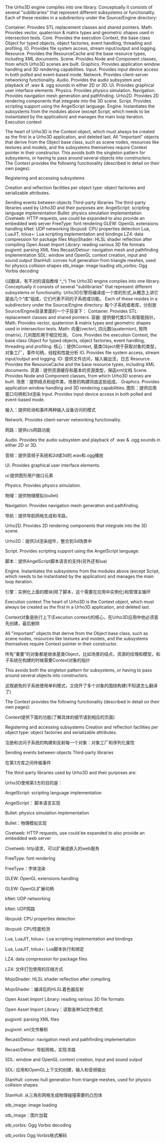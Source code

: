 The Urho3D engine compiles into one library. Conceptually it consists of several "sublibraries" that represent different subsystems or functionality. Each of these resides in a subdirectory under the Source/Engine directory:


Container. Provides STL replacement classes and shared pointers.
Math. Provides vector, quaternion & matrix types and geometric shapes used in intersection tests.
Core. Provides the execution Context, the base class Object for typed objects, object factories, event handling, threading and profiling.
IO. Provides file system access, stream input/output and logging.
Resource. Provides the ResourceCache and the base resource types, including XML documents.
Scene. Provides Node and Component classes, from which Urho3D scenes are built.
Graphics. Provides application window handling and 3D rendering capabilities.
Input. Provides input device access in both polled and event-based mode.
Network. Provides client-server networking functionality.
Audio. Provides the audio subsystem and playback of .wav & .ogg sounds in either 2D or 3D.
UI. Provides graphical user interface elements.
Physics. Provides physics simulation.
Navigation. Provides navigation mesh generation and pathfinding.
Urho2D. Provides 2D rendering components that integrate into the 3D scene.
Script. Provides scripting support using the AngelScript language.
Engine. Instantiates the subsystems from the modules above (except Script, which needs to be instantiated by the application) and manages the main loop iteration.
Execution context

The heart of Urho3D is the Context object, which must always be created as the first in a Urho3D application, and deleted last. 
All "important" objects that derive from the Object base class, such as scene nodes, resources like textures and models, and the subsystems themselves require Context pointer in their constructor. 
This avoids both the singleton pattern for subsystems, or having to pass around several objects into constructors.
The Context provides the following functionality (described in detail on their own pages):


Registering and accessing subsystems

Creation and reflection facilities per object type: object factories and serializable attributes.

Sending events between objects
Third-party libraries
The third-party libraries used by Urho3D and their purposes are:
AngelScript: scripting language implementation
Bullet: physics simulation implementation
Civetweb: HTTP requests, use could be expanded to also provide an embedded web server
FreeType: font rendering
GLEW: OpenGL extensions handling
kNet: UDP networking
libcpuid: CPU properties detection
Lua, LuaJIT, tolua+: Lua scripting implementation and bindings
LZ4: data compression for package files
MojoShader: HLSL shader reflection after compiling
Open Asset Import Library: reading various 3D file formats
pugixml: parsing XML files
Recast/Detour: navigation mesh and pathfinding implementation
SDL: window and OpenGL context creation, input and sound output
StanHull: convex hull generation from triangle meshes, used for physics collision shapes
stb_image: image loading
stb_vorbis: Ogg Vorbis decoding



(试翻译，有不对的请指教啥 ^_^)
The Urho3D engine compiles into one library. Conceptually it consists of several "sublibraries" that represent different subsystems or functionality. 
Urho3D引擎将编译成一个库的形式,从概念上讲它是由几个“库”组成，它们代表不同的子系统或功能。
Each of these resides in a subdirectory under the Source/Engine directory:
每个子系统或者库，分别放Source/Engine目录里面的一个子目录下：
Container. Provides STL replacement classes and shared pointers. 
容器: 提供替代类STL和智能指针。
Math. Provides vector, quaternion & matrix types and geometric shapes used in intersection tests.
Math: 向量(vector), 四元数(quaternion), 矩阵(matrix), 几何图形用于相交检测。
Core. Provides the execution Context, the base class Object for typed objects, object factories, event handling, threading and profiling. 
核心：提供Context, 基类Object用于获取对象的类型，对象工厂，事件句柄，线程和性能分析
IO. Provides file system access, stream input/output and logging. 
IO: 提供文件访问，输入输出流，日志
Resource. Provides the ResourceCache and the base resource types, including XML documents. 
资源：提供资源缓存和基本的资源类型，保函xml文档
Scene. Provides Node and Component classes, from which Urho3D scenes are built. 
场景：提供结点和组件类，场景的构建将由这些组成。
Graphics. Provides application window handling and 3D rendering capabilities. 
图形：提供应用窗口句柄和3d渲染
Input. Provides input device access in both polled and event-based mode. 

输入：提供轮询和事件两种输入设备访问的模式

Network. Provides client-server networking functionality. 

网路：提供c/s网路功能

Audio. Provides the audio subsystem and playback of .wav & .ogg sounds in either 2D or 3D. 

音频：提供音频子系统和2d或3d的.wav和.ogg播放

UI. Provides graphical user interface elements. 

ui:提供图形用户接口元素

Physics. Provides physics simulation. 

物理：提供物理模拟(bullet)

Navigation. Provides navigation mesh generation and pathfinding. 

导航：提供导航网格生成和寻路。

Urho2D. Provides 2D rendering components that integrate into the 3D scene. 

Urho2D：提供2d渲染组件，整合到3d场景中

Script. Provides scripting support using the AngelScript language.

脚本：提供AngelScript脚本语言的支持(另外还有lua)


 Engine. Instantiates the subsystems from the modules above (except Script, which needs to be instantiated by the application) and manages the main loop iteration. 
 
 引擎：实例化上面的模块(除了脚本，这个需要在应用中实例化)和管理主循环
 
 Execution context The heart of Urho3D is the Context object, which must always be created as the first in a Urho3D application, and deleted last. 
 
 Context对象是执行上下(Execution context)的核心，在Urho3D应用中他必须首先创建，最后删除
 
 All "important" objects that derive from the Object base class, such as scene nodes, resources like textures and models, and the subsystems themselves require Context pointer in their constructor. 
 
 所有“重要”的对象都是继承基类Object，比如场景的结点，资源的纹理和模型，和子系统在构建的时候需要Context对象的指针
 
 This avoids both the singleton pattern for subsystems, or having to pass around several objects into constructors.
 
这既避免的子系统使用单利模式，又绕开了多个对象的围绕构建(不知道怎么翻译了)

The Context provides the following functionality (described in detail on their own pages):

Context提供下面的功能(了解具体的细节请到相应的页面)


Registering and accessing subsystems Creation and reflection facilities per object type: object factories and serializable attributes. 

注册和访问子系统的构建和反射每一个对象：对象工厂和序列化属性

Sending events between objects Third-party libraries 

在第3方库之间传输事件

The third-party libraries used by Urho3D and their purposes are:

Urho3D使用第3方的目的是：


AngelScript: scripting language implementation 

AngelScript： 脚本语言实现

Bullet: physics simulation implementation 

Bullet：物理模拟实现

Civetweb: HTTP requests, use could be expanded to also provide an embedded web server 

Civetweb: http请求，可以扩展成嵌入的web服务

FreeType: font rendering 

FreeType：字体渲染

GLEW: OpenGL extensions handling 

GLEW: OpenGL扩展句柄

kNet: UDP networking 

kNet: UDP网路

libcpuid: CPU properties detection 

libcpuid: CPU性能检测

Lua, LuaJIT, tolua+: Lua scripting implementation and bindings 

Lua, LuaJIT, tolua+: Lua脚本执行和绑定

LZ4: data compression for package files 

LZ4: 文件打包使用的压缩方式

MojoShader: HLSL shader reflection after compiling 

MojoShader：编译后的HLSL着色器反射

Open Asset Import Library: reading various 3D file formats 

Open Asset Import Library：读取各种3d文件格式

pugixml: parsing XML files 

pugixml: xml文件解析

Recast/Detour: navigation mesh and pathfinding implementation 

Recast/Detour: 导航网格，实现寻路

SDL: window and OpenGL context creation, input and sound output 

SDL: 应用和OpenGL上下文的创建，输入和音频输出

StanHull: convex hull generation from triangle meshes, used for physics collision shapes 

StanHull: 从三角形网格生成物理碰撞需要的凸包体

stb_image: image loading 

stb_image：图片加载

stb_vorbis: Ogg Vorbis decoding

stb_vorbis  Ogg Vorbis格式解码

